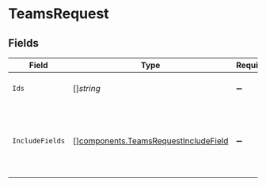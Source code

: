 # TeamsRequest


## Fields

| Field                                                                                        | Type                                                                                         | Required                                                                                     | Description                                                                                  |
| -------------------------------------------------------------------------------------------- | -------------------------------------------------------------------------------------------- | -------------------------------------------------------------------------------------------- | -------------------------------------------------------------------------------------------- |
| `Ids`                                                                                        | []*string*                                                                                   | :heavy_minus_sign:                                                                           | The IDs of the teams to retrieve.                                                            |
| `IncludeFields`                                                                              | [][components.TeamsRequestIncludeField](../../models/components/teamsrequestincludefield.md) | :heavy_minus_sign:                                                                           | List of teams fields to return that aren't returned by default                               |